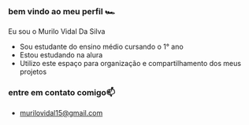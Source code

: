 ### bem vindo ao meu perfil 🏎️

Eu sou o Murilo Vidal Da Silva 

- Sou estudante do ensino médio cursando o 1° ano
- Estou estudando na alura
- Utilizo este espaço para organização e compartilhamento dos meus projetos

### entre em contato comigo📫

- murilovidal15@gmail.com

